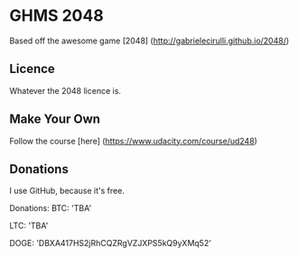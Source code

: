 # GHMS 2048
Based off the awesome game [2048] (http://gabrielecirulli.github.io/2048/)

## Licence
Whatever the 2048 licence is.

## Make Your Own
Follow the course [here] (https://www.udacity.com/course/ud248)

## Donations
I use GitHub, because it's free.

Donations:
BTC: 'TBA'

LTC: 'TBA'

DOGE: 'DBXA417HS2jRhCQZRgVZJXPS5kQ9yXMq52'